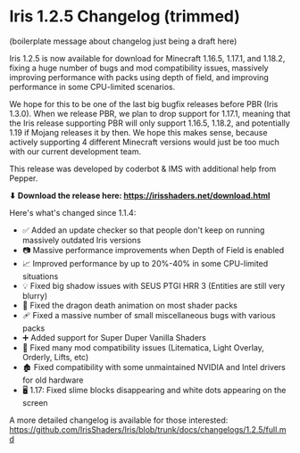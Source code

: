 # Iris 1.2.5 Changelog (trimmed)

(boilerplate message about changelog just being a draft here)

Iris 1.2.5 is now available for download for Minecraft 1.16.5, 1.17.1, and 1.18.2, fixing a huge number of bugs and mod compatibility issues, massively improving performance with packs using depth of field, and improving performance in some CPU-limited scenarios.

We hope for this to be one of the last big bugfix releases before PBR (Iris 1.3.0). When we release PBR, we plan to drop support for 1.17.1, meaning that the Iris release supporting PBR will only support 1.16.5, 1.18.2, and potentially 1.19 if Mojang releases it by then. We hope this makes sense, because actively supporting 4 different Minecraft versions would just be too much with our current development team.

This release was developed by coderbot & IMS with additional help from Pepper.

**⬇ Download the release here: https://irisshaders.net/download.html**

Here's what's changed since 1.1.4:

- ✅ Added an update checker so that people don't keep on running massively outdated Iris versions
- 📷 Massive performance improvements when Depth of Field is enabled
- 📈 Improved performance by up to 20%-40% in some CPU-limited situations
- 💡 Fixed big shadow issues with SEUS PTGI HRR 3 (Entities are still very blurry)
- 🐲 Fixed the dragon death animation on most shader packs
- 🩹 Fixed a massive number of small miscellaneous bugs with various packs
- ➕ Added support for Super Duper Vanilla Shaders
- 🤝 Fixed many mod compatibility issues (Litematica, Light Overlay, Orderly, Lifts, etc)
- 🏚️ Fixed compatibility with some unmaintained NVIDIA and Intel drivers for old hardware
- 🖥️ 1.17: Fixed slime blocks disappearing and white dots appearing on the screen

A more detailed changelog is available for those interested: <https://github.com/IrisShaders/Iris/blob/trunk/docs/changelogs/1.2.5/full.md>
